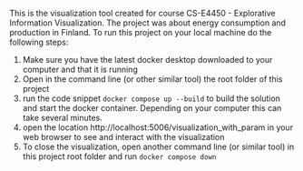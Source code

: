 This is the visualization tool created for course CS-E4450 - Explorative Information Visualization. The project was about energy consumption and production in Finland. To run this project on your local machine do the following steps:
1. Make sure you have the latest docker desktop downloaded to your computer and that it is running
2. Open in the command line (or other similar tool) the root folder of this project
3. run the code snippet `docker compose up --build` to build the solution and start the docker container. Depending on your computer this can take several minutes.
4. open the location http://localhost:5006/visualization_with_param in your web browser to see and interact with the visualization
5. To close the visualization, open another command line (or similar tool) in this project root folder and run `docker compose down`